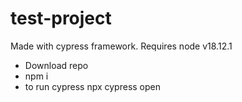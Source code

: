 # test-project
Made with cypress framework. 
Requires node v18.12.1 
- Download repo 
- npm i 
- to run cypress npx cypress open